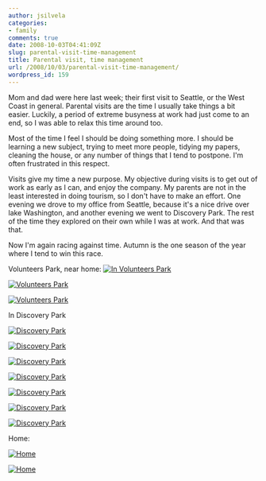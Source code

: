 ```yaml
---
author: jsilvela
categories:
- family
comments: true
date: 2008-10-03T04:41:09Z
slug: parental-visit-time-management
title: Parental visit, time management
url: /2008/10/03/parental-visit-time-management/
wordpress_id: 159
---
```


Mom and dad were here last week; their first visit to Seattle, or the West Coast in general. Parental visits are the time I usually take things a bit easier. Luckily, a period of extreme busyness at work had just come to an end, so I was able to relax this time around too.

Most of the time I feel I should be doing something more. I should be learning a new subject, trying to meet more people, tidying my papers, cleaning the house, or any number of things that I tend to postpone. I'm often frustrated in this respect.

Visits give my time a new purpose. My objective during visits is to get out of work as early as I can, and enjoy the company. My parents are not in the least interested in doing tourism, so I don't have to make an effort. One evening we drove to my office from Seattle, because it's a nice drive over lake Washington, and another evening we went to Discovery Park. The rest of the time they explored on their own while I was at work. And that was that.

Now I'm again racing against time. Autumn is the one season of the year where I tend to win this race.

Volunteers Park, near home:
[![In Volunteers Park](https://jsilvela.smugmug.com/photos/379317963_aDjsq-S.jpg)](https://jsilvela.smugmug.com/photos/379317963_aDjsq-XL.jpg)

[![Volunteers Park](https://jsilvela.smugmug.com/photos/379318994_Gjt6Q-S.jpg)](https://jsilvela.smugmug.com/photos/379318994_Gjt6Q-XL.jpg)

[![Volunteers Park](https://jsilvela.smugmug.com/photos/379319365_yLDz4-S.jpg)](https://jsilvela.smugmug.com/photos/379319365_yLDz4-XL.jpg)

In Discovery Park

[![Discovery Park](https://jsilvela.smugmug.com/photos/379319754_4ZtAC-S.jpg)](https://jsilvela.smugmug.com/photos/379319754_4ZtAC-XL.jpg)

[![Discovery Park](https://jsilvela.smugmug.com/photos/379320253_8PuXZ-S.jpg)](https://jsilvela.smugmug.com/photos/379320253_8PuXZ-XL.jpg)

[![Discovery Park](https://jsilvela.smugmug.com/photos/379320736_LBGEu-S.jpg)](https://jsilvela.smugmug.com/photos/379320736_LBGEu-XL.jpg)

[![Discovery Park](https://jsilvela.smugmug.com/photos/379322236_MdQy8-S.jpg)](https://jsilvela.smugmug.com/photos/379322236_MdQy8-XL.jpg)

[![Discovery Park](https://jsilvela.smugmug.com/photos/379322714_C4si8-S.jpg)](https://jsilvela.smugmug.com/photos/379322714_C4si8-XL.jpg)

[![Discovery Park](https://jsilvela.smugmug.com/photos/379323258_smPnq-S.jpg)](https://jsilvela.smugmug.com/photos/379323258_smPnq-XL.jpg)

[![Discovery Park](https://jsilvela.smugmug.com/photos/379323515_Zqjih-S.jpg)](https://jsilvela.smugmug.com/photos/379323515_Zqjih-XL.jpg)

Home:

[![Home](https://jsilvela.smugmug.com/photos/381016909_qiWcS-S.jpg)](https://jsilvela.smugmug.com/photos/381016909_qiWcS-XL.jpg)

[![Home](https://jsilvela.smugmug.com/photos/381016695_YHyts-S.jpg)](https://jsilvela.smugmug.com/photos/381016695_YHyts-XL.jpg)



